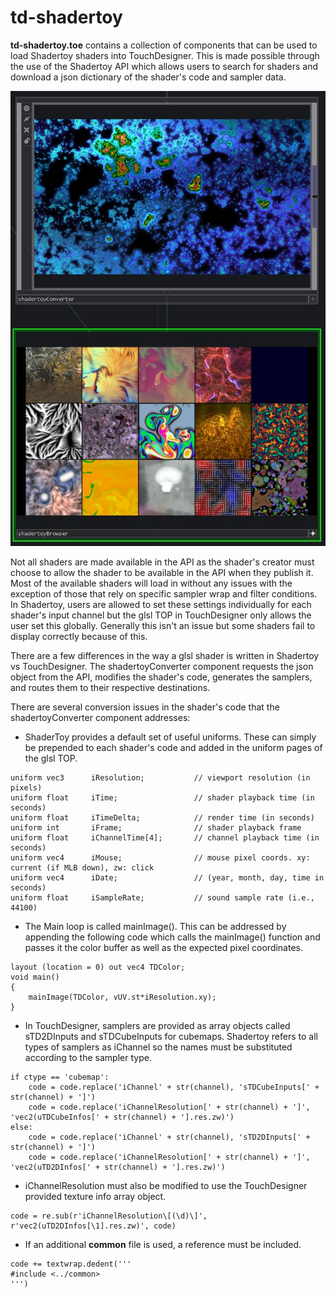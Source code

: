 # td-shadertoy

**td-shadertoy.toe** contains a collection of components that can be used to load Shadertoy shaders into TouchDesigner. This is made possible through the use of the Shadertoy API which allows users to search for shaders and download a json dictionary of the shader's code and sampler data.

![Screenshot1](images/screenshot1.JPG)

Not all shaders are made available in the API as the shader's creator must choose to allow the shader to be available in the API when they publish it. Most of the available shaders will load in without any issues with the exception of those that rely on specific sampler wrap and filter conditions. In Shadertoy, users are allowed to set these settings individually for each shader's input channel but the glsl TOP in TouchDesigner only allows the user set this globally. Generally this isn't an issue but some shaders fail to display correctly because of this.

There are a few differences in the way a glsl shader is written in Shadertoy vs TouchDesigner. The shadertoyConverter component requests the json object from the API, modifies the shader's code, generates the samplers, and routes them to their respective destinations. 

There are several conversion issues in the shader's code that the shadertoyConverter component addresses:

- ShaderToy provides a default set of useful uniforms. These can simply be prepended to each shader's code and added in the uniform pages of the glsl TOP. 

```
uniform vec3      iResolution;           // viewport resolution (in pixels)
uniform float     iTime;                 // shader playback time (in seconds)
uniform float     iTimeDelta;            // render time (in seconds)
uniform int       iFrame;                // shader playback frame
uniform float     iChannelTime[4];       // channel playback time (in seconds)
uniform vec4      iMouse;                // mouse pixel coords. xy: current (if MLB down), zw: click
uniform vec4      iDate;                 // (year, month, day, time in seconds)
uniform float     iSampleRate;           // sound sample rate (i.e., 44100)
```

- The Main loop is called mainImage(). This can be addressed by appending the following code which calls the mainImage() function and passes it the color buffer as well as the expected pixel coordinates. 

```
layout (location = 0) out vec4 TDColor;
void main()
{
	mainImage(TDColor, vUV.st*iResolution.xy);
}
```

- In TouchDesigner, samplers are provided as array objects called sTD2DInputs and sTDCubeInputs for cubemaps. Shadertoy refers to all types of samplers as iChannel so the names must be substituted according to the sampler type. 

```
if ctype == 'cubemap':
	code = code.replace('iChannel' + str(channel), 'sTDCubeInputs[' + str(channel) + ']')
	code = code.replace('iChannelResolution[' + str(channel) + ']', 'vec2(uTDCubeInfos[' + str(channel) + '].res.zw)')
else:
	code = code.replace('iChannel' + str(channel), 'sTD2DInputs[' + str(channel) + ']')
	code = code.replace('iChannelResolution[' + str(channel) + ']', 'vec2(uTD2DInfos[' + str(channel) + '].res.zw)')
```

- iChannelResolution must also be modified to use the TouchDesigner provided texture info array object.

```
code = re.sub(r'iChannelResolution\[(\d)\]', r'vec2(uTD2DInfos[\1].res.zw)', code)
```

- If an additional **common** file is used, a reference must be included.

```
code += textwrap.dedent('''
#include <../common>
''')
```